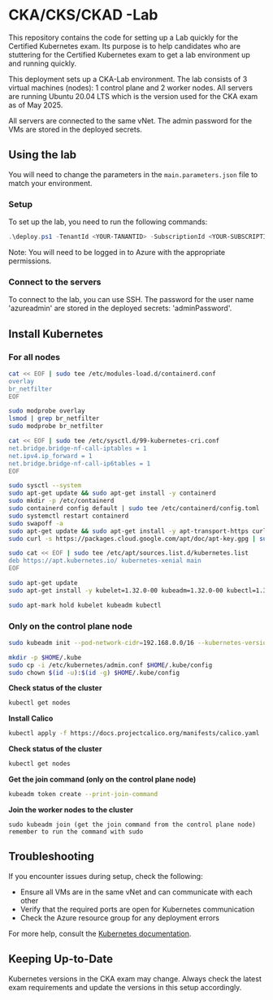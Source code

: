 # CKA/CKS/CKAD -Lab

This repository contains the code for setting up a Lab quickly for the Certified Kubernetes exam. Its purpose is to help candidates who are stuttering for the Certified Kubernetes exam to get a lab environment up and running quickly.

This deployment sets up a CKA-Lab environment. The lab consists of 3 virtual machines (nodes): 1 control plane and 2 worker nodes. All servers are running Ubuntu 20.04 LTS which is the version used for the CKA exam as of May 2025.

All servers are connected to the same vNet. The admin password for the VMs are stored in the deployed secrets.

## Using the lab

You will need to change the parameters in the `main.parameters.json` file to match your environment.

### Setup

To set up the lab, you need to run the following commands:

```PowerShell
.\deploy.ps1 -TenantId <YOUR-TANANTID> -SubscriptionId <YOUR-SUBSCRIPTIONID>
```

Note: You will need to be logged in to Azure with the appropriate permissions.

### Connect to the servers

To connect to the lab, you can use SSH. The password for the user name 'azureadmin' are stored in the deployed secrets: 'adminPassword'.

## Install Kubernetes

### For all nodes 

```bash
cat << EOF | sudo tee /etc/modules-load.d/containerd.conf
overlay
br_netfilter
EOF

sudo modprobe overlay
lsmod | grep br_netfilter
sudo modprobe br_netfilter

cat << EOF | sudo tee /etc/sysctl.d/99-kubernetes-cri.conf
net.bridge.bridge-nf-call-iptables = 1
net.ipv4.ip_forward = 1
net.bridge.bridge-nf-call-ip6tables = 1
EOF

sudo sysctl --system
sudo apt-get update && sudo apt-get install -y containerd
sudo mkdir -p /etc/containerd
sudo containerd config default | sudo tee /etc/containerd/config.toml
sudo systemctl restart containerd
sudo swapoff -a
sudo apt-get update && sudo apt-get install -y apt-transport-https curl
sudo curl -s https://packages.cloud.google.com/apt/doc/apt-key.gpg | sudo apt-key add -

sudo cat << EOF | sudo tee /etc/apt/sources.list.d/kubernetes.list
deb https://apt.kubernetes.io/ kubernetes-xenial main
EOF

sudo apt-get update
sudo apt-get install -y kubelet=1.32.0-00 kubeadm=1.32.0-00 kubectl=1.32.0-00

sudo apt-mark hold kubelet kubeadm kubectl
```
### Only on the control plane node

```bash
sudo kubeadm init --pod-network-cidr=192.168.0.0/16 --kubernetes-version=1.32.0

mkdir -p $HOME/.kube
sudo cp -i /etc/kubernetes/admin.conf $HOME/.kube/config
sudo chown $(id -u):$(id -g) $HOME/.kube/config
```

**Check status of the cluster**
```bash 
kubectl get nodes
```
**Install Calico**

```bash 
kubectl apply -f https://docs.projectcalico.org/manifests/calico.yaml
```
**Check status of the cluster**

```bash
kubectl get nodes
```

**Get the join command (only on the control plane node)**

```bash
kubeadm token create --print-join-command
```

**Join the worker nodes to the cluster**
```
sudo kubeadm join (get the join command from the control plane node)
remember to run the command with sudo
```

## Troubleshooting

If you encounter issues during setup, check the following:

- Ensure all VMs are in the same vNet and can communicate with each other
- Verify that the required ports are open for Kubernetes communication
- Check the Azure resource group for any deployment errors

For more help, consult the [Kubernetes documentation](https://kubernetes.io/docs/setup/).

## Keeping Up-to-Date

Kubernetes versions in the CKA exam may change. Always check the latest exam requirements and update the versions in this setup accordingly.
